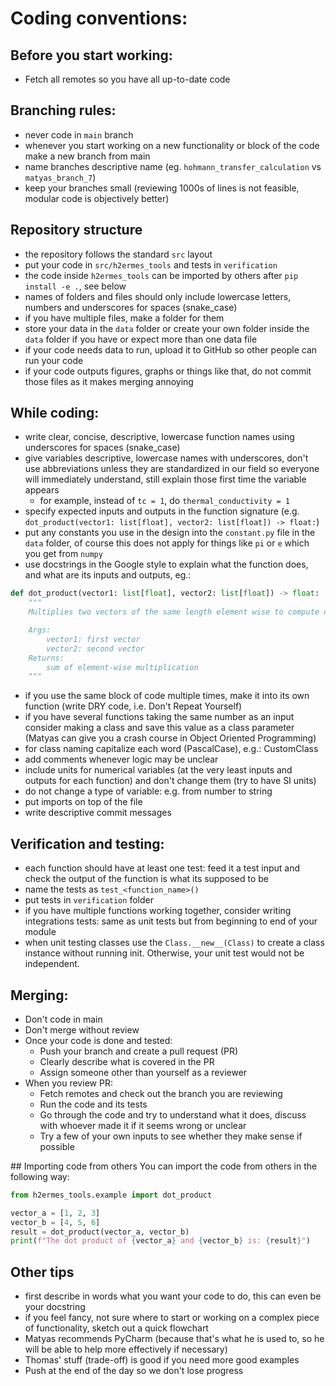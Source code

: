 # Coding conventions:
## Before you start working:
- Fetch all remotes so you have all up-to-date code
	
## Branching rules:
- never code in `main` branch
- whenever you start working on a new functionality or block of the code make a new branch from main
- name branches descriptive name (eg. `hohmann_transfer_calculation` vs `matyas_branch_7`)
- keep your branches small (reviewing 1000s of lines is not feasible, modular code is objectively better)

## Repository structure
- the repository follows the standard `src` layout
- put your code in `src/h2ermes_tools` and tests in `verification`
- the code inside `h2ermes_tools` can be imported by others after `pip install -e .`, see below
- names of folders and files should only include lowercase letters, numbers and underscores for spaces (snake_case)
- if you have multiple files, make a folder for them
- store your data in the `data` folder or create your own folder inside the `data` folder if you have or expect more than one data file
- if your code needs data to run, upload it to GitHub so other people can run your code
- if your code outputs figures, graphs or things like that, do not commit those files as it makes merging annoying

## While coding:
- write clear, concise, descriptive, lowercase function names using underscores for spaces (snake_case)
- give variables descriptive, lowercase names with underscores, don't use abbreviations unless they are standardized in our field so everyone will immediately understand, still explain those first time the variable appears
  - for example, instead of `tc = 1`, do `thermal_conductivity = 1`
- specify expected inputs and outputs in the function signature (e.g. `dot_product(vector1: list[float], vector2: list[float]) -> float:`)
- put any constants you use in the design into the `constant.py` file in the `data` folder, of course this does not apply for things like `pi` or `e` which you get from `numpy`
- use docstrings in the Google style to explain what the function does, and what are its inputs and outputs, eg.:

```python
def dot_product(vector1: list[float], vector2: list[float]) -> float:
	"""
	Multiplies two vectors of the same length element wise to compute dot product.

	Args:
		vector1: first vector
		vector2: second vector
	Returns:
		sum of element-wise multiplication	
	"""
```

- if you use the same block of code multiple times, make it into its own function (write DRY code, i.e. Don't Repeat Yourself)
- if you have several functions taking the same number as an input consider making a class and save this value as a class parameter (Matyas can give you a crash course in Object Oriented Programming)
- for class naming capitalize each word (PascalCase), e.g.: CustomClass 
- add comments whenever logic may be unclear
- include units for numerical variables (at the very least inputs and outputs for each function) and don't change them (try to have SI units)
- do not change a type of variable: e.g. from number to string
- put imports on top of the file
- write descriptive commit messages

## Verification and testing:
- each function should have at least one test: feed it a test input and check the output of the function is what its supposed to be
- name the tests as `test_<function_name>()`
- put tests in `verification` folder
- if you have multiple functions working together, consider writing integrations tests: same as unit tests but from beginning to end of your module
- when unit testing classes use the `Class.__new__(Class)` to create a class instance without running init. Otherwise, your unit test would not be independent.

## Merging:
- Don't code in main
- Don't merge without review
- Once your code is done and tested:
	- Push your branch and create a pull request (PR)
	- Clearly describe what is covered in the PR
	- Assign someone other than yourself as a reviewer
- When you review PR:
	- Fetch remotes and check out the branch you are reviewing
	- Run the code and its tests
	- Go through the code and try to understand what it does, discuss with whoever made it if it seems wrong or unclear
	- Try a few of your own inputs to see whether they make sense if possible

## Importing code from others
You can import the code from others in the following way:

```python
from h2ermes_tools.example import dot_product

vector_a = [1, 2, 3]
vector_b = [4, 5, 6]
result = dot_product(vector_a, vector_b)
print(f"The dot product of {vector_a} and {vector_b} is: {result}")
```

## Other tips
- first describe in words what you want your code to do, this can even be your docstring
- if you feel fancy, not sure where to start or working on a complex piece of functionality, sketch out a quick flowchart
- Matyas recommends PyCharm (because that's what he is used to, so he will be able to help more effectively if necessary)
- Thomas' stuff (trade-off) is good if you need more good examples
- Push at the end of the day so we don't lose progress
